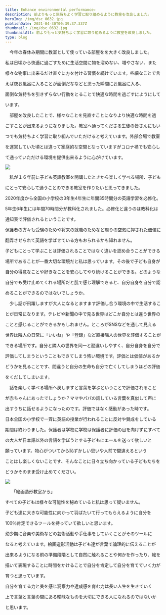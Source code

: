```yaml
---
title: Enhance environmental performance✧
description: 前よりもっと気持ちよく学習に取り組めるように教室を改良しました。
heroImg: /img/dsc_0632.jpg
publishDate: 2021-04-30T00:39:37.337Z
thumbnail: /img/dsc_0632.jpg
thumbnailAlt: 前よりもっと気持ちよく学習に取り組めるように教室を改良しました。
type: blog
---
```

　今年の春休み期間に教室として使っている部屋をを大きく改良しました。

私は日頃から快適に過ごすために生活空間に物を溜めない、増やさない、また

様々な物事に出来るだけ直ぐに方を付ける習慣を続けています。些細なことで言

えば夜お風呂に入ることが面倒だななどと思った瞬間にお風呂に入る、

面倒な気持ちを引きずらない行動をとることで快適な時間を過ごすにようにして

います。　

　部屋を改良したことで、様々なことを見直すことになりより快適な時間を過

ごすことが出来るようになりました。教室へ通ってくださる生徒の皆さんにもい

つでも気持ちよく学習に取り組んでいただけると考えています。外部会場で教室

を運営していた頃とは違って家庭的な空間となっていますがコロナ禍でも安心し

て通っていただける環境を提供出来るように心がけています。

![](/img/1595278217784~2.jpg)

　私が１６年前に子ども英語教室を開講したときから楽しく学べる場所、子ども

にとって安心して通うことのできる教室を作りたいと思ってきました。

2020年度から全国の小学校の3年生4年生に年間35時間分の英語学習を必修化。

5年生6年生には年間70時間分が教科化されました。必修化と違うのは教科化は

通知表で評価されるということです。

保護者の方々も受験のためや将来の就職のためなど周りの空気に押された価値に

翻弄させられて英語を学ばせている方もおられるかも知れません。

子どもにとって学ぶことは評価されることではなく違いを認め合うことができる

場所であることが一番大切な環境だと私は思っています。その後で子ども自身が

自分の得意なことや好きなことを安心してやり続けることができる。どのような

自分でも受け止めてくれる場所だと肌で感じ理解できると、自分自身を自分で認

めることができるのではないでしょうか。

　少し話が飛躍しますが大人になるとますます評価し合う環境の中で生活するこ

とが日常になります。テレビや新聞の中で見る世界はどこか自分とは違う世界の

ことと感じることができるかもしれません。ところがSNSなどを通して見える

世界は隣人の日常に「いいね」や「登録」など直接隣人の世界を評価することが

できる場所です。自分と隣人の世界を同一と勘違いしやすく、自分自身を自分で

評価してしまうということもできてしまう怖い環境です。評価とは価値があるか

どうかを見ることです、間違うと自分の生命も自分で亡くしてしまうほどの評価

をくだしてしまいます。

　話を楽しく学べる場所へ戻しますと言葉を学ぶということで評価されること

が赤ちゃんにあったでしょうか？ママやパパの話している言葉を真似して声に

出すうちに話せるようになったのです。評価ではなく感動があった時です。

日本全国の小学校で一斉に英語の授業が行われることに反対や賛成をしている

期間は終わりました。保護者は学校に学校は保護者に評価の目を向けずにすべて

の大人が日本語以外の言語を学ぼうとする子どもにエールを送って欲しいと

願っています。物心がついてから恥ずかしい思いや人前で間違えるという

ことはし楽しくないことです、そんなことに日々立ち向かっている子どもたちを

どうかそのまま受け止めてください。　　

![](/img/dsc_0521.jpg)

　　「絵画造形教室から」

すべての子どもは様々な可能性を秘めていると私は思って疑いません。

子ども達に大きな可能性に向かって羽ばたいて行ってもらえるように自分を

100％肯定できるツールを持っていて欲しいと思います。

幼少期に音楽や美術などの芸術活動や手仕事をしていくことがそのツールに

なると考えています。絵画造形活動は子ども達が言葉で論理的に伝えることが

出来るようになる前の準備段階として自然に触れることや何かを作ったり、絵を

描いて表現することに時間をかけることで自分を肯定して自分を育てていく力が

育つと思っています。

自分を育てる力と美を感じ洞察力や達成感を育む力は長い人生を生きていく

上で言葉と言葉の間にある曖昧なものを大切にできる人になれるのではないか

と思います。